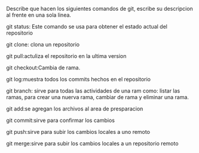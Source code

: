 Describe que hacen los siguientes comandos de git, escribe su descripcion al frente en una sola linea.

git status: Este comando se usa para obtener el estado actual del repositorio

git clone: clona un repositorio

git pull:actuliza el repositorio en la ultima version

git checkout:Cambia de rama.

git log:muestra todos los commits hechos en el repositorio

git branch: sirve para todas las actividades de una ram como: listar las ramas, para crear una nuerva rama, cambiar de rama y eliminar una rama.

git add:se agregan los archivos al area de presparacion

git commit:sirve para confirmar los cambios

git push:sirve para subir los cambios locales a uno remoto

git merge:sirve para subir los cambios locales a un repositorio remoto
